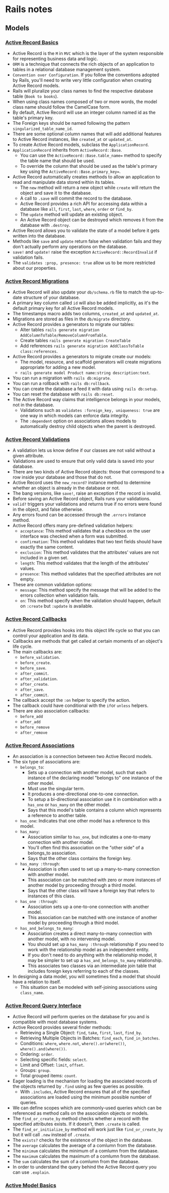 # Rails notes

## Models

### [Active Record Basics](https://guides.rubyonrails.org/active_record_basics.html)

- Active Record is the `M` in `MVC` which is the layer of the system responsible for representing business data and logic.
- `ORM` is a technique that connects the rich objects of an application to tables in a relational database management system.
- `Convention over Configuration`. If you follow the conventions adopted by Rails, you'll need to write very little configuration when creating Active Record models.
- Rails will pluralize your class names to find the respective database table (`Book to books`).
- When using class names composed of two or more words, the model class name should follow the CamelCase form.
- By default, Active Record will use an integer column named id as the table's primary key.
- The Foreign keys should be named following the pattern `singularized_table_name_id`.
- There are some optional column names that will add additional features to Active Record instances, like `created_at` or `updated_at`.
- To create Active Record models, subclass the `ApplicationRecord`.
- `ApplicationRecord` inherits from `ActiveRecord::Base`.
  - You can use the `ActiveRecord::Base.table_name=` method to specify the table name that should be used.
  - To override the column that should be used as the table's primary key using the `ActiveRecord::Base.primary_key=`.
- Active Record automatically creates methods to allow an application to read and manipulate data stored within its tables.
  - The `new` method will return a new object while `create` will return the object and save it to the database.
  - A call to `.save` will commit the record to the database.
  - Active Record provides a rich API for accessing data within a database like `all`, `first`, `last`, `where`, `order` or `find_by`.
  - The `update` method will update an existing object.
  - An Active Record object can be destroyed which removes it from the database with `.destroy`.
- Active Record allows you to validate the state of a model before it gets written into the database.
- Methods like `save` and `update` return false when validation fails and they don't actually perform any operations on the database.
- `save!` and `update!` raise the exception `ActiveRecord::RecordInvalid` if validation fails.
- The `validates :prop, presence: true` allow us to be more restricted about our properties.

### [Active Record Migrations](https://guides.rubyonrails.org/active_record_migrations.html)

- Active Record will also update your `db/schema.rb` file to match the up-to-date structure of your database.
- A primary key column called `id` will also be added implicitly, as it's the default primary key for all Active Record models.
- The timestamps macro adds two columns, `created_at` and `updated_at`.
- Migrations are stored as files in the `db/migrate` directory.
- Active Record provides a generators to migrate our tables:
  - Alter tables `rails generate migration AddColumnToTable/RemoveColumnFromTable`.
  - Create tables `rails generate migration CreateTable`
  - Add references `rails generate migration AddClassToTable class:references`.
- Active Record provides a generators to migrate create our models:
  - The model, resource, and scaffold generators will create migrations appropriate for adding a new model.
  - `rails generate model Product name:string description:text`.
- You can run a migration with `rails db:migrate`.
- You can run a rollback with `rails db:rollback`.
- You can create the database a feed it with data using `rails db:setup`.
- You can reset the database with `rails db:reset`.
- The Active Record way claims that intelligence belongs in your models, not in the database.
  - Validations such as `validates :foreign_key, uniqueness: true` are one way in which models can enforce data integrity. 
  - The `:dependent` option on associations allows models to automatically destroy child objects when the parent is destroyed. 

### [Active Record Validations](https://guides.rubyonrails.org/active_record_validations.html)

- A validation lets us know define if our classes are not valid without a given attribute.
- Validations are used to ensure that only valid data is saved into your database.
- There are two kinds of Active Record objects: those that correspond to a row inside your database and those that do not.
- Active Record uses the `new_record?` instance method to determine whether an object is already in the database or not.
- The bang versions, like `save!`, raise an exception if the record is invalid.
- Before saving an Active Record object, Rails runs your validations.
- `valid?` triggers your validations and returns true if no errors were found in the object, and false otherwise.
- Any errors found can be accessed through the `.errors` instance method.
- Active Record offers many pre-defined validation helpers:
  - `acceptance`: This method validates that a checkbox on the user interface was checked when a form was submitted.
  - `confirmation`: This method validates that two text fields should have exactly the same content.
  - `exclusion`: This method validates that the attributes' values are not included in a given set.
  - `length`: This method validates that the length of the attributes' values.
  - `presence`: This method validates that the specified attributes are not empty.
- These are common validation options:
  - `message`: This method specify the message that will be added to the errors collection when validation fails.
  - `on`: This method specify when the validation should happen, default on `:create` but `:update` is available.

### [Active Record Callbacks](https://guides.rubyonrails.org/active_record_callbacks.html)

- Active Record provides hooks into this object life cycle so that you can control your application and its data.
- Callbacks are methods that get called at certain moments of an object's life cycle.
- The main callbacks are:
  - `before_validation`.
  - `before_create`.
  - `before_save`.
  - `after_commit`.
  - `after_validation`.
  - `after_create`.
  - `after_save`.
  - `after_commit`.
- The callback accept the `:on` helper to specify the action.
- The callback could have conditional with the `if`or `unless` helpers.
- There are also association callbacks:
  - `before_add`
  - `after_add`
  - `before_remove`
  - `after_remove`

### [Active Record Associations](https://guides.rubyonrails.org/association_basics.html)

- An association is a connection between two Active Record models.
- The six type of associations are:
  - `belongs_to`: 
    - Sets up a connection with another model, such that each instance of the declaring model "belongs to" one instance of the other model.
    - Must use the singular term.
    - It produces a one-directional one-to-one connection.
    - To setup a bi-directional association use it in combination with a `has_one` or `has_many` on the other model.
    - Says that this model's table contains a column which represents a reference to another table.
  - `has_one`: Indicates that one other model has a reference to this model. 
  - `has_many`: 
    - Association similar to `has_one`, but indicates a one-to-many connection with another model.
    - You'll often find this association on the "other side" of a belongs_to association.
    - Says that the other class contains the foreign key.
  - `has_many :through`:
    - Association is often used to set up a many-to-many connection with another model.
    - This association can be matched with zero or more instances of another model by proceeding through a third model.
    - Says that the other class will have a foreign key that refers to instances of this class.
  - `has_one :through`:
    - Association sets up a one-to-one connection with another model.
    - This association can be matched with one instance of another model by proceeding through a third model.
  - `has_and_belongs_to_many`:
    - Association creates a direct many-to-many connection with another model, with no intervening model.
    - You should set up a `has_many :through` relationship if you need to work with the relationship model as an independent entity.
    - If you don't need to do anything with the relationship model, it may be simpler to set up a `has_and_belongs_to_many` relationship.
    - This associates two classes via an intermediate join table that includes foreign keys referring to each of the classes.
- In designing a data model, you will sometimes find a model that should have a relation to itself.
  -  This situation can be modeled with self-joining associations using `class_name`.

### [Active Record Query Interface](https://guides.rubyonrails.org/active_record_querying.html)

- Active Record will perform queries on the database for you and is compatible with most database systems.
- Active Record provides several finder methods:
  - Retrieving a Single Object: `find`, `take`, `first`, `last`, `find_by`.
  - Retrieving Multiple Objects in Batches: `find_each`, `find_in_batches`.
  - Conditions: `where`, `where.not`, `where().or(where())`, `where().and(where())`.
  - Ordering: `order`.
  - Selecting specific fields: `select`.
  - Limit and Offset: `limit`, `offset`.
  - Groups: `group`.
  - Total grouped items: `count`.
- Eager loading is the mechanism for loading the associated records of the objects returned by `.find` using as few queries as possible.
  - With `.includes`, Active Record ensures that all of the specified associations are loaded using the minimum possible number of queries.
- We can define scopes which are commonly-used queries which can be referenced as method calls on the association objects or models.
- The `find_or_create_by` method checks whether a record with the specified attributes exists. If it doesn't, then `.create` is called.
- The `find_or_initialize_by` method will work just like `find_or_create_by` but it will call `.new` instead of `.create`.
- The `exists?` checks for the existence of the object in the database.
- The `average` calculates the average of a comlumn from the database.
- The `minimum` calculates the minimum of a comlumn from the database.
- The `maximum` calculates the maximum of a comlumn from the database.
- The `sum` calculates the sum of a comlumn from the database.
- In order to understand the query behind the Active Record query you can use `.explain`.

### [Active Model Basics](https://guides.rubyonrails.org/active_model_basics.html)
